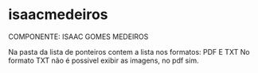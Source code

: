 # isaacmedeiros

COMPONENTE: ISAAC GOMES MEDEIROS

Na pasta da lista de ponteiros contem a lista nos formatos: PDF E TXT
No formato TXT não é possivel exibir as imagens, no pdf sim.
